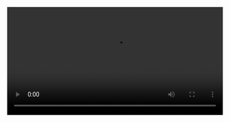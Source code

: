<html>
 <head> 
  <meta charset="utf-8" name="viewport" content="width=device-width, initial-scale=1, maximum-scale=1, user-scalable=no"> 
  <title>WebCat</title> 
  <script src="js/jq.js"></script> 
 </head> 
 <body id="v1"> 
  <video src="http://ali-ky.video.yximgs.com/mediacloud/suo/suo_video/hqyFFFDbQREDFYaOpBEXWRajc01G2K0DG9M_8Jphc1o.mp4" width="100%" controls="https://img1.imgtp.com/2023/09/30/8lRCfnX8.jpg" id="v2"> 
  </video>  
 </body>
</html>
